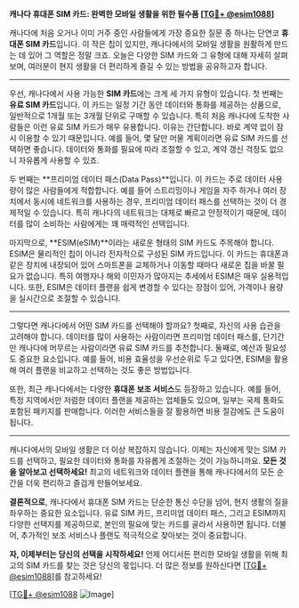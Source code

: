 **캐나다 휴대폰 SIM 카드: 완벽한 모바일 생활을 위한 필수품 [[TG💪+ @esim1088](https://t.me/s/esim1088)]**

캐나다에 처음 오거나 이미 거주 중인 사람들에게 가장 중요한 질문 중 하나는 단연코 **휴대폰 SIM 카드**입니다. 이 작은 칩이 있지만, 캐나다에서의 모바일 생활을 원활하게 만드는 데 있어 그 역할은 정말 크죠. 오늘은 다양한 SIM 카드와 그 유형에 대해 자세히 살펴보며, 여러분이 현지 생활을 더 편리하게 즐길 수 있는 방법을 공유하고자 합니다.

---

우선, 캐나다에서 사용 가능한 **SIM 카드**에는 크게 세 가지 유형이 있습니다. 첫 번째는 **유료 SIM 카드**입니다. 이 카드는 일정 기간 동안 데이터와 통화를 제공하는 상품으로, 일반적으로 1개월 또는 3개월 단위로 구매할 수 있습니다. 특히 처음 캐나다에 도착한 사람들은 이런 유료 SIM 카드가 매우 유용합니다. 이유는 간단합니다. 바로 계약 없이 잠시 이용할 수 있기 때문입니다. 예를 들어, 몇 달만 머물 계획이라면 유료 SIM 카드를 선택하면 좋습니다. 데이터와 통화를 필요에 따라 조절할 수 있고, 계약 갱신 걱정도 없으니 자유롭게 사용할 수 있죠.

두 번째는 **프리미엄 데이터 패스(Data Pass)**입니다. 이 카드는 주로 데이터 사용량이 많은 사람들에게 적합합니다. 예를 들어 스트리밍이나 게임을 자주 하거나 여러 장치에서 동시에 네트워크를 사용하는 경우, 프리미엄 데이터 패스를 선택하는 것이 더 경제적일 수 있습니다. 특히 캐나다의 네트워크는 대체로 빠르고 안정적이기 때문에, 데이터를 많이 소비하는 사람에게는 꽤 매력적인 선택입니다.

마지막으로, **ESIM(eSIM)**이라는 새로운 형태의 SIM 카드도 주목해야 합니다. ESIM은 물리적인 칩이 아니라 전자적으로 구성된 SIM 카드입니다. 이 카드는 휴대폰과 같은 장치에 내장되어 있어 스마트폰을 교체하거나 이동할 때마다 새로운 칩을 바꿀 필요가 없습니다. 특히 여행자나 해외 이민자가 많아지는 추세에서 ESIM은 매우 실용적입니다. 또한, ESIM은 데이터 플랜을 쉽게 변경할 수 있다는 장점이 있어, 가격이나 용량을 실시간으로 조절할 수 있습니다.

---

그렇다면 캐나다에서 어떤 SIM 카드를 선택해야 할까요? 첫째로, 자신의 사용 습관을 고려해야 합니다. 데이터를 많이 사용하는 사람이라면 프리미엄 데이터 패스를, 단기간만 캐나다에 머무르는 사람이라면 유료 SIM 카드를 추천합니다. 둘째로, 예산과 필요성도 중요한 요소입니다. 예를 들어, 비용 효율성을 우선순위로 두고 있다면, ESIM을 활용해 여러 플랜을 비교하고 선택하는 것도 좋은 방법입니다.

또한, 최근 캐나다에서는 다양한 **휴대폰 보조 서비스**도 등장하고 있습니다. 예를 들어, 특정 지역에서만 저렴한 데이터 플랜을 제공하는 업체들도 있으며, 일부는 국제 통화도 포함된 패키지를 판매합니다. 이러한 서비스들을 잘 활용하면 비용 절감에도 큰 도움이 됩니다.

---

캐나다에서의 모바일 생활은 더 이상 복잡하지 않습니다. 이제는 자신에게 맞는 SIM 카드를 선택하고, 필요한 데이터와 통화를 자유롭게 조절하는 것이 가능하니까요. **모든 것을 알아보고 선택하세요!** 최고의 네트워크와 데이터 플랜을 통해 캐나다에서의 모든 순간을 더욱 편리하고 즐겁게 만들어보세요.

**결론적으로**, 캐나다에서 휴대폰 SIM 카드는 단순한 통신 수단을 넘어, 현지 생활의 질을 좌우하는 중요한 요소입니다. 유료 SIM 카드, 프리미엄 데이터 패스, 그리고 ESIM까지 다양한 선택지를 제공하므로, 본인의 필요에 맞는 카드를 골라서 사용하면 됩니다. 더불어, 추가적인 보조 서비스나 플랜도 적극적으로 찾아보는 것이 중요합니다.

**자, 이제부터는 당신의 선택을 시작하세요!** 언제 어디서든 편리한 모바일 생활을 위해 최고의 SIM 카드를 찾는 것은 당신의 몫입니다. 더 많은 정보를 원하신다면 [[TG💪+ @esim1088](https://t.me/s/esim1088)]를 참고하세요!

[[TG💪+ @esim1088](https://t.me/s/esim1088) ![Image](https://i.postimg.cc/Y0z9fWf4/image.png)]